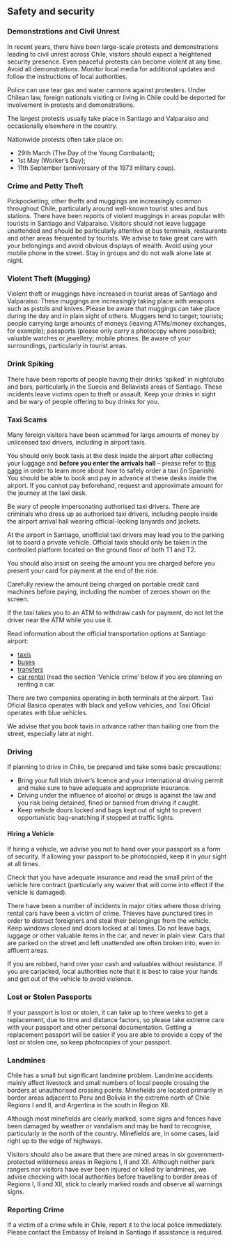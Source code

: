 ## Safety and security

### **Demonstrations and Civil Unrest**

In recent years, there have been large-scale protests and demonstrations leading to civil unrest across Chile, visitors should expect a heightened security presence. Even peaceful protests can become violent at any time. Avoid all demonstrations. Monitor local media for additional updates and follow the instructions of local authorities.

Police can use tear gas and water cannons against protesters. Under Chilean law, foreign nationals visiting or living in Chile could be deported for involvement in protests and demonstrations.

The largest protests usually take place in Santiago and Valparaíso and occasionally elsewhere in the country.

Nationwide protests often take place on:

* 29th March (The Day of the Young Combatant);
* 1st May (Worker’s Day);
* 11th September (anniversary of the 1973 military coup).

### **Crime and Petty Theft**

Pickpocketing, other thefts and muggings are increasingly common throughout Chile, particularly around well-known tourist sites and bus stations. There have been reports of violent muggings in areas popular with tourists in Santiago and Valparaiso. Visitors should not leave luggage unattended and should be particularly attentive at bus terminals, restaurants and other areas frequented by tourists. We advise to take great care with your belongings and avoid obvious displays of wealth. Avoid using your mobile phone in the street. Stay in groups and do not walk alone late at night.

### **Violent Theft (Mugging)**

Violent theft or muggings have increased in tourist areas of Santiago and Valparaiso. These muggings are increasingly taking place with weapons such as pistols and knives. Please be aware that muggings can take place during the day and in plain sight of others. Muggers tend to target; tourists; people carrying large amounts of moneys (leaving ATMs/money exchanges, for example); passports (please only carry a photocopy where possible); valuable watches or jewellery; mobile phones. Be aware of your surroundings, particularly in tourist areas.

### **Drink Spiking**

There have been reports of people having their drinks ‘spiked’ in nightclubs and bars, particularly in the Suecia and Bellavista areas of Santiago. These incidents leave victims open to theft or assault. Keep your drinks in sight and be wary of people offering to buy drinks for you.

### **Taxi Scams**

Many foreign visitors have been scammed for large amounts of money by unlicensed taxi drivers, including in airport taxis.

You should only book taxis at the desk inside the airport after collecting your luggage and **before you enter the arrivals hall** – please refer to [this page](https://www.mtt.gob.cl/viaja-seguro-en-taxis.html) in order to learn more about how to safely order a taxi (in Spanish). You should be able to book and pay in advance at these desks inside the airport. If you cannot pay beforehand, request and approximate amount for the journey at the taxi desk.

Be wary of people impersonating authorised taxi drivers. There are criminals who dress up as authorised taxi drivers, including people inside the airport arrival hall wearing official-looking lanyards and jackets.

At the airport in Santiago, unofficial taxi drivers may lead you to the parking lot to board a private vehicle. Official taxis should only be taken in the controlled platform located on the ground floor of both T1 and T2.

You should also insist on seeing the amount you are charged before you present your card for payment at the end of the ride.

Carefully review the amount being charged on portable credit card machines before paying, including the number of zeroes shown on the screen.

If the taxi takes you to an ATM to withdraw cash for payment, do not let the driver near the ATM while you use it.

Read information about the official transportation options at Santiago airport:

* [taxis](https://www.nuevopudahuel.cl/fromairport?language=en&target=taxis)
* [buses](https://www.nuevopudahuel.cl/fromairport?language=en&target=buses)
* [transfers](https://www.nuevopudahuel.cl/fromairport?language=en&target=transfer)
* [car rental](https://www.nuevopudahuel.cl/fromairport?language=en&target=arriendo-vehiculos) (read the section ‘Vehicle crime’ below if you are planning on renting a car.

There are two companies operating in both terminals at the airport. Taxi Oficial Basico operates with black and yellow vehicles, and Taxi Oficial operates with blue vehicles.

We advise that you book taxis in advance rather than hailing one from the street, especially late at night.

### **Driving**

If planning to drive in Chile, be prepared and take some basic precautions:

* Bring your full Irish driver’s licence and your international driving permit and make sure to have adequate and appropriate insurance.
* Driving under the influence of alcohol or drugs is against the law and you risk being detained, fined or banned from driving if caught.
* Keep vehicle doors locked and bags kept out of sight to prevent opportunistic bag-snatching if stopped at traffic lights.

#### **Hiring a Vehicle**

If hiring a vehicle, we advise you not to hand over your passport as a form of security. If allowing your passport to be photocopied, keep it in your sight at all times.

Check that you have adequate insurance and read the small print of the vehicle hire contract (particularly any waiver that will come into effect if the vehicle is damaged).

There have been a number of incidents in major cities where those driving rental cars have been a victim of crime. Thieves have punctured tires in order to distract foreigners and steal their belongings from the vehicle. Keep windows closed and doors locked at all times. Do not leave bags, luggage or other valuable items in the car, and never in plain view. Cars that are parked on the street and left unattended are often broken into, even in affluent areas.

If you are robbed, hand over your cash and valuables without resistance. If you are carjacked, local authorities note that it is best to raise your hands and get out of the vehicle to avoid violence.

### **Lost or Stolen Passports**

If your passport is lost or stolen, it can take up to three weeks to get a replacement, due to time and distance factors, so please take extreme care with your passport and other personal documentation. Getting a replacement passport will be easier if you are able to provide a copy of the lost or stolen one, so keep photocopies of your passport.

### **Landmines**

Chile has a small but significant landmine problem. Landmine accidents mainly affect livestock and small numbers of local people crossing the borders at unauthorised crossing points. Minefields are located primarily in border areas adjacent to Peru and Bolivia in the extreme north of Chile Regions I and II, and Argentina in the south in Region XII.

Although most minefields are clearly marked, some signs and fences have been damaged by weather or vandalism and may be hard to recognise, particularly in the north of the country. Minefields are, in some cases, laid right up to the edge of highways.

Visitors should also be aware that there are mined areas in six government-protected wilderness areas in Regions I, II and XII. Although neither park rangers nor visitors have ever been injured or killed by landmines, we advise checking with local authorities before travelling to border areas of Regions I, II and XII, stick to clearly marked roads and observe all warnings signs.

### **Reporting Crime**

If a victim of a crime while in Chile, report it to the local police immediately. Please contact the Embassy of Ireland in Santiago if assistance is required.